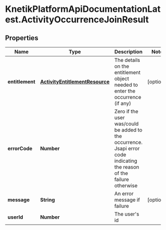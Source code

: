 # KnetikPlatformApiDocumentationLatest.ActivityOccurrenceJoinResult

## Properties
Name | Type | Description | Notes
------------ | ------------- | ------------- | -------------
**entitlement** | [**ActivityEntitlementResource**](ActivityEntitlementResource.md) | The details on the entitlement object needed to enter the occurrence (if any) | [optional] 
**errorCode** | **Number** | Zero if the user was/could be added to the occurrence. Jsapi error code indicating the reason of the failure otherwise | 
**message** | **String** | An error message if failure | [optional] 
**userId** | **Number** | The user&#39;s id | 


